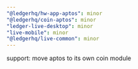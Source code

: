 ```yaml
---
"@ledgerhq/hw-app-aptos": minor
"@ledgerhq/coin-aptos": minor
"ledger-live-desktop": minor
"live-mobile": minor
"@ledgerhq/live-common": minor
---
```


support: move aptos to its own coin module
